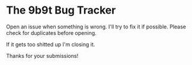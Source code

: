 # The 9b9t Bug Tracker
Open an issue when something is wrong. I'll try to fix it if possible. Please check for duplicates before opening.

If it gets too shitted up I'm closing it.

Thanks for your submissions!
